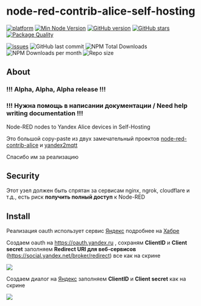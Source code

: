 # node-red-contrib-alice-self-hosting

[![platform](https://img.shields.io/badge/platform-Node--RED-red?logo=nodered)](https://flows.nodered.org/node/node-red-contrib-alice-self-hosting)
[![Min Node Version](https://img.shields.io/node/v/node-red-contrib-alice-self-hosting.svg)](https://nodejs.org/en/)
[![GitHub version](https://img.shields.io/github/package-json/v/twocolors/node-red-contrib-alice-self-hosting?logo=npm)](https://www.npmjs.com/package/node-red-contrib-alice-self-hosting)
[![GitHub stars](https://img.shields.io/github/stars/twocolors/node-red-contrib-alice-self-hosting)](https://github.com/twocolors/node-red-contrib-alice-self-hosting/stargazers)
[![Package Quality](https://packagequality.com/shield/node-red-contrib-alice-self-hosting.svg)](https://packagequality.com/#?package=node-red-contrib-alice-self-hosting)

[![issues](https://img.shields.io/github/issues/twocolors/node-red-contrib-alice-self-hosting?logo=github)](https://github.com/twocolors/node-red-contrib-alice-self-hosting/issues)
![GitHub last commit](https://img.shields.io/github/last-commit/twocolors/node-red-contrib-alice-self-hosting)
![NPM Total Downloads](https://img.shields.io/npm/dt/node-red-contrib-alice-self-hosting.svg)
![NPM Downloads per month](https://img.shields.io/npm/dm/node-red-contrib-alice-self-hosting)
![Repo size](https://img.shields.io/github/repo-size/twocolors/node-red-contrib-alice-self-hosting)

## About

### !!! Alpha, Alpha, Alpha release !!!
### !!! Нужна помощь в написании документации / Need help writing documentation !!!

Node-RED nodes to Yandex Alice devices in Self-Hosting

Это большой copy-paste из двух замечательный проектов [node-red-contrib-alice](https://github.com/efa2000/node-red-contrib-alice) и [yandex2mqtt](https://github.com/lasthead0/yandex2mqtt)

Спасибо им за реализацию

## Security

Этот узел должен быть спрятан за сервисам nginx, ngrok, cloudflare и т.д., есть риск **получить полный доступ** к Node-RED

## Install

Реализация oauth использует сервис [Яндекс](https://oauth.yandex.ru) подробнее на [Хабре](https://habr.com/ru/amp/publications/710366/)

Создаем oauth на https://oauth.yandex.ru , сохраням **ClientID** и **Client secret** заполняем **Redirect URI для веб-сервисов** (https://social.yandex.net/broker/redirect) все как на скрине

<img src="https://github.com/twocolors/node-red-contrib-alice-self-hosting/raw/master/readme/oauth.png">

Создаем диалог на [Яндекс](https://dialogs.yandex.ru) заполняем **ClientID** и **Client secret** как на скрине

<img src="https://github.com/twocolors/node-red-contrib-alice-self-hosting/raw/master/readme/dialogs.png">
